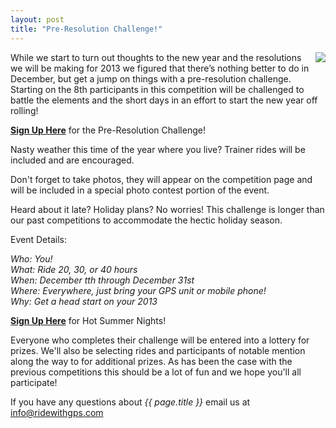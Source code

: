 ```yaml
---
layout: post
title: "Pre-Resolution Challenge!"
---
```

<img style="float:right;" src="http://dl.dropbox.com/u/68729057/Screenshots/6o.png"> 

While we start to turn out thoughts to the new year and the resolutions we will be making for 2013 we figured that there’s nothing better to do in December, but get a jump on things with a pre-resolution challenge. Starting on the 8th participants in this competition will be challenged to battle the elements and the short days in an effort to start the new year off rolling!

<a href="http://ridewithgps.com/competitions/Hot-summer-nights?utm_source=Blog&utm_medium=Blog&utm_campaign=Blog"><b>Sign Up Here</b></a> for the Pre-Resolution Challenge!

Nasty weather this time of the year where you live? Trainer rides will be included and are encouraged.

Don't forget to take photos, they will appear on the competition page and will be included in a special photo contest portion of the event.

Heard about it late? Holiday plans? No worries! This challenge is longer than our past competitions to accommodate the hectic holiday season.


Event Details:

*Who: You!<br />
What: Ride 20, 30, or 40 hours
<br />
When: December tth through December 31st
<br />
Where: Everywhere, just bring your GPS unit or mobile phone!
<br />
Why: Get a head start on your 2013*


<a href="http://ridewithgps.com/competitions/Hot-summer-nights?utm_source=Blog&utm_medium=Blog&utm_campaign=Blog"><b>Sign Up Here</b></a> for Hot Summer Nights!

Everyone who completes their challenge will be entered into a lottery for prizes. We'll also be selecting rides and participants of notable mention along the way to for additional prizes. As has been the case with the previous competitions this should be a lot of fun and we hope you'll all participate!

If you have any questions about *{{ page.title }}* email us at <a href="mailto:info@ridewithgps.com">info@ridewithgps.com</a>
